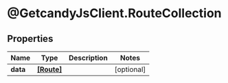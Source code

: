 # @GetcandyJsClient.RouteCollection

## Properties

Name | Type | Description | Notes
------------ | ------------- | ------------- | -------------
**data** | [**[Route]**](Route.md) |  | [optional] 


